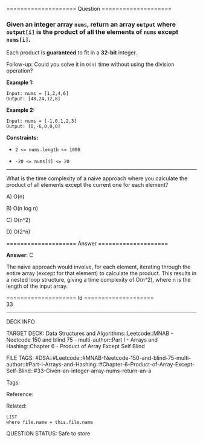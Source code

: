 ==================== Question ====================  

### Given an integer array `nums`, return an array `output` where `output[i]` is the product of all the elements of `nums` except `nums[i]`.

Each product is **guaranteed** to fit in a **32-bit** integer.

Follow-up: Could you solve it in `O(n)` time without using the division operation?

**Example 1:**

<!-- codeblock-start -->
<pre><code>Input: nums = [1,2,4,6]
Output: [48,24,12,8]
</code></pre>
<!-- codeblock-end -->

**Example 2:**

<!-- codeblock-start -->
<pre><code>Input: nums = [-1,0,1,2,3]
Output: [0,-6,0,0,0]
</code></pre>
<!-- codeblock-end -->

**Constraints:**

- `2 <= nums.length <= 1000`

- `-20 <= nums[i] <= 20`

---

What is the time complexity of a naive approach where you calculate the product of all elements except the current one for each element?

A) O(n)

B) O(n log n)

C) O(n^2)

D) O(2^n)  

==================== Answer ====================  

**Answer**: C

The naive approach would involve, for each element, iterating through the entire array (except for that element) to calculate the product. This results in a nested loop structure, giving a time complexity of O(n^2), where n is the length of the input array.

==================== Id ====================  
33

---

DECK INFO

TARGET DECK: Data Structures and Algorithms::Leetcode::MNAB - Neetcode 150 and blind 75 - multi-author::Part I - Arrays and Hashing::Chapter 6 - Product of Array Except Self Blind

FILE TAGS: #DSA::#Leetcode::#MNAB-Neetcode-150-and-blind-75-multi-author::#Part-I-Arrays-and-Hashing::#Chapter-6-Product-of-Array-Except-Self-Blind::#33-Given-an-integer-array-nums-return-an-a

Tags:

Reference:

Related:

```dataview
LIST
where file.name = this.file.name
```
QUESTION STATUS: Safe to store
